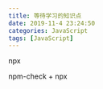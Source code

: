 ```yaml
---
title: 等待学习的知识点
date: 2019-11-4 23:24:50
categories: JavaScript
tags: [JavaScript]
---
```


npx

npm-check + npx

